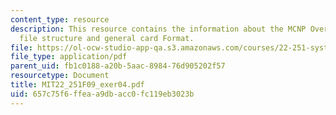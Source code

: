 ```yaml
---
content_type: resource
description: This resource contains the information about the MCNP Overview, input
  file structure and general card Format.
file: https://ol-ocw-studio-app-qa.s3.amazonaws.com/courses/22-251-systems-analysis-of-the-nuclear-fuel-cycle-fall-2009/657c75f6ffeaa9dbacc0fc119eb3023b_MIT22_251F09_exer04.pdf
file_type: application/pdf
parent_uid: fb1c0188-a20b-5aac-8984-76d905202f57
resourcetype: Document
title: MIT22_251F09_exer04.pdf
uid: 657c75f6-ffea-a9db-acc0-fc119eb3023b
---
```

